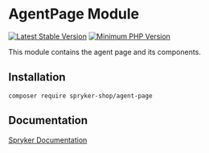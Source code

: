 # AgentPage Module
[![Latest Stable Version](https://poser.pugx.org/spryker-shop/agent-page/v/stable.svg)](https://packagist.org/packages/spryker-shop/agent-page)
[![Minimum PHP Version](https://img.shields.io/badge/php-%3E%3D%208.1-8892BF.svg)](https://php.net/)

This module contains the agent page and its components.

## Installation

```
composer require spryker-shop/agent-page
```

## Documentation

[Spryker Documentation](https://docs.spryker.com)
